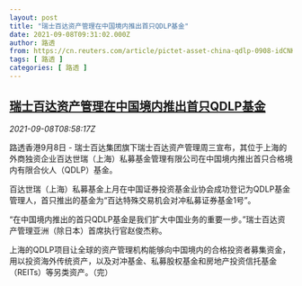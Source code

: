 ```yaml
---
layout: post
title: "瑞士百达资产管理在中国境内推出首只QDLP基金"
date: 2021-09-08T09:31:02.000Z
author: 路透
from: https://cn.reuters.com/article/pictet-asset-china-qdlp-0908-idCNKBS2G40RA
tags: [ 路透 ]
categories: [ 路透 ]
---
```

<!--1631093462000-->
[瑞士百达资产管理在中国境内推出首只QDLP基金](https://cn.reuters.com/article/pictet-asset-china-qdlp-0908-idCNKBS2G40RA)
------

<div>
<div><i>2021-09-08T08:58:17Z</i></div><p>路透香港9月8日 - 瑞士百达集团旗下瑞士百达资产管理周三宣布，其位于上海的外商独资企业百达世瑞（上海）私募基金管理有限公司在中国境内推出首只合格境内有限合伙人（QDLP）基金。</p><p>百达世瑞（上海）私募基金上月在中国证券投资基金业协会成功登记为QDLP基金管理人，首只推出的基金为“百达特殊交易机会对冲私募证券基金1号”。</p><p>“在中国境内推出的首只QDLP基金是我们扩大中国业务的重要一步。”瑞士百达资产管理亚洲（除日本）首席执行官赵俊杰称。</p><p>上海的QDLP项目让全球的资产管理机构能够向中国境内的合格投资者募集资金，用以投资海外传统资产，以及对冲基金、私募股权基金和房地产投资信托基金（REITs）等另类资产。（完）</p>
</div>
